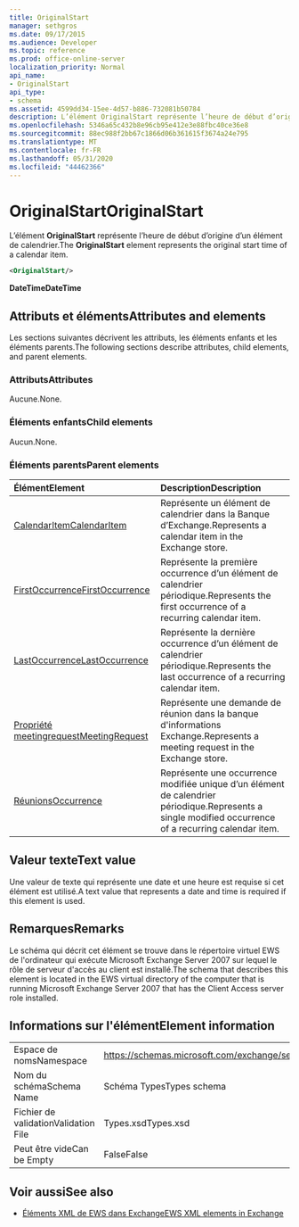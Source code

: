 ```yaml
---
title: OriginalStart
manager: sethgros
ms.date: 09/17/2015
ms.audience: Developer
ms.topic: reference
ms.prod: office-online-server
localization_priority: Normal
api_name:
- OriginalStart
api_type:
- schema
ms.assetid: 4599dd34-15ee-4d57-b886-732081b50784
description: L’élément OriginalStart représente l’heure de début d’origine d’un élément de calendrier.
ms.openlocfilehash: 5346a65c432b8e96cb95e412e3e88fbc40ce36e8
ms.sourcegitcommit: 88ec988f2bb67c1866d06b361615f3674a24e795
ms.translationtype: MT
ms.contentlocale: fr-FR
ms.lasthandoff: 05/31/2020
ms.locfileid: "44462366"
---
```

# <a name="originalstart"></a><span data-ttu-id="e1cb0-103">OriginalStart</span><span class="sxs-lookup"><span data-stu-id="e1cb0-103">OriginalStart</span></span>

<span data-ttu-id="e1cb0-104">L’élément **OriginalStart** représente l’heure de début d’origine d’un élément de calendrier.</span><span class="sxs-lookup"><span data-stu-id="e1cb0-104">The **OriginalStart** element represents the original start time of a calendar item.</span></span> 
  
```xml
<OriginalStart/>
```

 <span data-ttu-id="e1cb0-105">**DateTime**</span><span class="sxs-lookup"><span data-stu-id="e1cb0-105">**DateTime**</span></span>
## <a name="attributes-and-elements"></a><span data-ttu-id="e1cb0-106">Attributs et éléments</span><span class="sxs-lookup"><span data-stu-id="e1cb0-106">Attributes and elements</span></span>

<span data-ttu-id="e1cb0-107">Les sections suivantes décrivent les attributs, les éléments enfants et les éléments parents.</span><span class="sxs-lookup"><span data-stu-id="e1cb0-107">The following sections describe attributes, child elements, and parent elements.</span></span>
  
### <a name="attributes"></a><span data-ttu-id="e1cb0-108">Attributs</span><span class="sxs-lookup"><span data-stu-id="e1cb0-108">Attributes</span></span>

<span data-ttu-id="e1cb0-109">Aucune.</span><span class="sxs-lookup"><span data-stu-id="e1cb0-109">None.</span></span>
  
### <a name="child-elements"></a><span data-ttu-id="e1cb0-110">Éléments enfants</span><span class="sxs-lookup"><span data-stu-id="e1cb0-110">Child elements</span></span>

<span data-ttu-id="e1cb0-111">Aucun.</span><span class="sxs-lookup"><span data-stu-id="e1cb0-111">None.</span></span>
  
### <a name="parent-elements"></a><span data-ttu-id="e1cb0-112">Éléments parents</span><span class="sxs-lookup"><span data-stu-id="e1cb0-112">Parent elements</span></span>

|<span data-ttu-id="e1cb0-113">**Élément**</span><span class="sxs-lookup"><span data-stu-id="e1cb0-113">**Element**</span></span>|<span data-ttu-id="e1cb0-114">**Description**</span><span class="sxs-lookup"><span data-stu-id="e1cb0-114">**Description**</span></span>|
|:-----|:-----|
|[<span data-ttu-id="e1cb0-115">CalendarItem</span><span class="sxs-lookup"><span data-stu-id="e1cb0-115">CalendarItem</span></span>](calendaritem.md) <br/> |<span data-ttu-id="e1cb0-116">Représente un élément de calendrier dans la Banque d’Exchange.</span><span class="sxs-lookup"><span data-stu-id="e1cb0-116">Represents a calendar item in the Exchange store.</span></span>  <br/> |
|[<span data-ttu-id="e1cb0-117">FirstOccurrence</span><span class="sxs-lookup"><span data-stu-id="e1cb0-117">FirstOccurrence</span></span>](firstoccurrence.md) <br/> |<span data-ttu-id="e1cb0-118">Représente la première occurrence d’un élément de calendrier périodique.</span><span class="sxs-lookup"><span data-stu-id="e1cb0-118">Represents the first occurrence of a recurring calendar item.</span></span>  <br/> |
|[<span data-ttu-id="e1cb0-119">LastOccurrence</span><span class="sxs-lookup"><span data-stu-id="e1cb0-119">LastOccurrence</span></span>](lastoccurrence.md) <br/> |<span data-ttu-id="e1cb0-120">Représente la dernière occurrence d’un élément de calendrier périodique.</span><span class="sxs-lookup"><span data-stu-id="e1cb0-120">Represents the last occurrence of a recurring calendar item.</span></span>  <br/> |
|[<span data-ttu-id="e1cb0-121">Propriété meetingrequest</span><span class="sxs-lookup"><span data-stu-id="e1cb0-121">MeetingRequest</span></span>](meetingrequest.md) <br/> |<span data-ttu-id="e1cb0-122">Représente une demande de réunion dans la banque d'informations Exchange.</span><span class="sxs-lookup"><span data-stu-id="e1cb0-122">Represents a meeting request in the Exchange store.</span></span>  <br/> |
|[<span data-ttu-id="e1cb0-123">Réunions</span><span class="sxs-lookup"><span data-stu-id="e1cb0-123">Occurrence</span></span>](occurrence.md) <br/> |<span data-ttu-id="e1cb0-124">Représente une occurrence modifiée unique d’un élément de calendrier périodique.</span><span class="sxs-lookup"><span data-stu-id="e1cb0-124">Represents a single modified occurrence of a recurring calendar item.</span></span>  <br/> |
   
## <a name="text-value"></a><span data-ttu-id="e1cb0-125">Valeur texte</span><span class="sxs-lookup"><span data-stu-id="e1cb0-125">Text value</span></span>

<span data-ttu-id="e1cb0-126">Une valeur de texte qui représente une date et une heure est requise si cet élément est utilisé.</span><span class="sxs-lookup"><span data-stu-id="e1cb0-126">A text value that represents a date and time is required if this element is used.</span></span>
  
## <a name="remarks"></a><span data-ttu-id="e1cb0-127">Remarques</span><span class="sxs-lookup"><span data-stu-id="e1cb0-127">Remarks</span></span>

<span data-ttu-id="e1cb0-128">Le schéma qui décrit cet élément se trouve dans le répertoire virtuel EWS de l'ordinateur qui exécute Microsoft Exchange Server 2007 sur lequel le rôle de serveur d'accès au client est installé.</span><span class="sxs-lookup"><span data-stu-id="e1cb0-128">The schema that describes this element is located in the EWS virtual directory of the computer that is running Microsoft Exchange Server 2007 that has the Client Access server role installed.</span></span>
  
## <a name="element-information"></a><span data-ttu-id="e1cb0-129">Informations sur l'élément</span><span class="sxs-lookup"><span data-stu-id="e1cb0-129">Element information</span></span>

|||
|:-----|:-----|
|<span data-ttu-id="e1cb0-130">Espace de noms</span><span class="sxs-lookup"><span data-stu-id="e1cb0-130">Namespace</span></span>  <br/> |https://schemas.microsoft.com/exchange/services/2006/types  <br/> |
|<span data-ttu-id="e1cb0-131">Nom du schéma</span><span class="sxs-lookup"><span data-stu-id="e1cb0-131">Schema Name</span></span>  <br/> |<span data-ttu-id="e1cb0-132">Schéma Types</span><span class="sxs-lookup"><span data-stu-id="e1cb0-132">Types schema</span></span>  <br/> |
|<span data-ttu-id="e1cb0-133">Fichier de validation</span><span class="sxs-lookup"><span data-stu-id="e1cb0-133">Validation File</span></span>  <br/> |<span data-ttu-id="e1cb0-134">Types.xsd</span><span class="sxs-lookup"><span data-stu-id="e1cb0-134">Types.xsd</span></span>  <br/> |
|<span data-ttu-id="e1cb0-135">Peut être vide</span><span class="sxs-lookup"><span data-stu-id="e1cb0-135">Can be Empty</span></span>  <br/> |<span data-ttu-id="e1cb0-136">False</span><span class="sxs-lookup"><span data-stu-id="e1cb0-136">False</span></span>  <br/> |
   
## <a name="see-also"></a><span data-ttu-id="e1cb0-137">Voir aussi</span><span class="sxs-lookup"><span data-stu-id="e1cb0-137">See also</span></span>



- [<span data-ttu-id="e1cb0-138">Éléments XML de EWS dans Exchange</span><span class="sxs-lookup"><span data-stu-id="e1cb0-138">EWS XML elements in Exchange</span></span>](ews-xml-elements-in-exchange.md)

